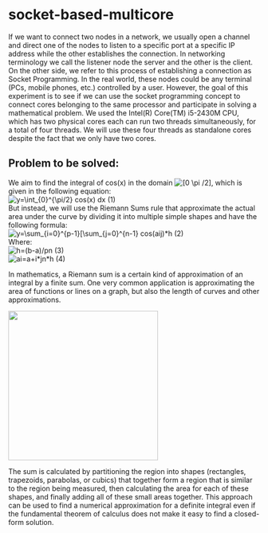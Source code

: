 # socket-based-multicore
If we want to connect two nodes in a network, we usually open a channel and direct one of the nodes to listen to a specific port at a specific IP address while the other establishes the connection.  In networking terminology we call the listener node the server and the other is the client. On the other side, we refer to this process of establishing a connection as Socket Programming. 
In the real world, these nodes could be any terminal (PCs, mobile phones, etc.) controlled by a user. However, the goal of this experiment is to see if we can use the socket programming concept to connect cores belonging to the same processor and participate in solving a mathematical problem. 
We used the Intel(R) Core(TM) i5-2430M CPU, which has two physical cores each can run two threads simultaneously, for a total of four threads. We will use these four threads as standalone cores despite the fact that we only  have two cores. 
##  Problem to be solved:
We aim to find the  integral of cos(x) in the domain <img src="https://latex.codecogs.com/svg.image?[0&space;-\pi&space;/2]" title="[0 \pi /2]" />, which is given in the following equation:<br>
<img src="https://latex.codecogs.com/svg.image?y=\int_{0}^{\pi/2}&space;cos(x)&space;dx" title="y=\int_{0}^{\pi/2} cos(x) dx" />  (1) <br>
 But instead, we will use the Riemann Sums rule that approximate the actual area under the curve by dividing it into multiple simple shapes and have the following formula:<br>
 <img src="https://latex.codecogs.com/svg.image?y=\sum_{i=0}^{p-1}[\sum_{j=0}^{n-1}&space;cos(aij)*h" title="y=\sum_{i=0}^{p-1}[\sum_{j=0}^{n-1} cos(aij)*h" /> (2) <br> 
 Where:<br>
 <img src="https://latex.codecogs.com/svg.image?h=(b-a)/pn&space;" title="h=(b-a)/pn " /> (3) <br>
 <img src="https://latex.codecogs.com/svg.image?ai=a&plus;i*n*h&space;" title="ai=a+i*jn*h " /> (4) <br>
 
 
 
<p>In mathematics, a Riemann sum is a certain kind of approximation of an integral by a finite sum. One very common application is approximating the area of functions or lines on a graph, but also the length of curves and other approximations. </p>
<img src="https://upload.wikimedia.org/wikipedia/commons/2/2a/Riemann_sum_convergence.png" width="300" height="300" align="center">
<p>The sum is calculated by partitioning the region into shapes (rectangles, trapezoids, parabolas, or cubics) that together form a region that is similar to the region being measured, then calculating the area for each of these shapes, and finally adding all of these small areas together. This approach can be used to find a numerical approximation for a definite integral even if the fundamental theorem of calculus does not make it easy to find a closed-form solution.</p> 
